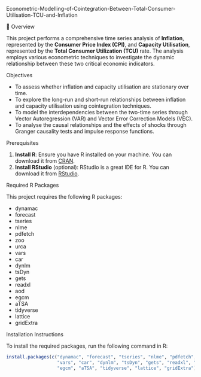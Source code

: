 Econometric-Modelling-of-Cointegration-Between-Total-Consumer-Utilisation-TCU-and-Inflation

📌 Overview

This project performs a comprehensive time series analysis of **Inflation**, represented by the **Consumer Price Index (CPI)**, and **Capacity Utilisation**, represented by the **Total Consumer Utilization (TCU)** rate. The analysis employs various econometric techniques to investigate the dynamic relationship between these two critical economic indicators. 

Objectives
- To assess whether inflation and capacity utilisation are stationary over time.
- To explore the long-run and short-run relationships between inflation and capacity utilisation using cointegration techniques.
- To model the interdependencies between the two-time series through Vector Autoregression (VAR) and Vector Error Correction Models (VEC).
- To analyse the causal relationships and the effects of shocks through Granger causality tests and impulse response functions.

Prerequisites
1. **Install R**: Ensure you have R installed on your machine. You can download it from [CRAN](https://cran.r-project.org/).
2. **Install RStudio** (optional): RStudio is a great IDE for R. You can download it from [RStudio](https://www.rstudio.com/products/rstudio/download/).

Required R Packages

This project requires the following R packages:

- dynamac
- forecast
- tseries
- nlme
- pdfetch
- zoo
- urca
- vars
- car
- dynlm
- tsDyn
- gets
- readxl
- aod
- egcm
- aTSA
- tidyverse
- lattice
- gridExtra

Installation Instructions

To install the required packages, run the following command in R:

```R
install.packages(c("dynamac", "forecast", "tseries", "nlme", "pdfetch", "zoo", "urca", 
                   "vars", "car", "dynlm", "tsDyn", "gets", "readxl", "aod", 
                   "egcm", "aTSA", "tidyverse", "lattice", "gridExtra"))
